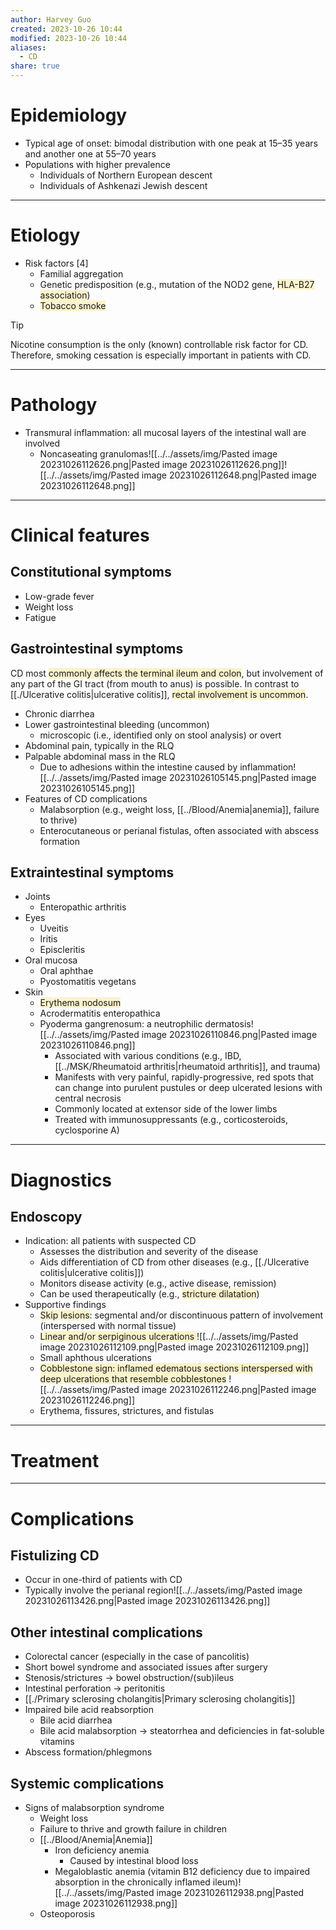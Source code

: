 ```yaml
---
author: Harvey Guo
created: 2023-10-26 10:44
modified: 2023-10-26 10:44
aliases:
  - CD
share: true
---
```

# Epidemiology
- Typical age of onset: bimodal distribution with one peak at 15–35 years and another one at 55–70 years
- Populations with higher prevalence
	- Individuals of Northern European descent
	- Individuals of Ashkenazi Jewish descent

---
# Etiology
- Risk factors [4]
	- Familial aggregation
	- Genetic predisposition (e.g., mutation of the NOD2 gene, <span style="background:rgba(240, 200, 0, 0.2)">HLA-B27 association</span>)
	- <span style="background:rgba(240, 200, 0, 0.2)">Tobacco smoke</span>

>[!tip] 
>Nicotine consumption is the only (known) controllable risk factor for CD. Therefore, smoking cessation is especially important in patients with CD.

---
# Pathology
- Transmural inflammation: all mucosal layers of the intestinal wall are involved 
	- Noncaseating granulomas![[../../assets/img/Pasted image 20231026112626.png|Pasted image 20231026112626.png]]![[../../assets/img/Pasted image 20231026112648.png|Pasted image 20231026112648.png]]

---
# Clinical features
## Constitutional symptoms
- Low-grade fever
- Weight loss
- Fatigue
## Gastrointestinal symptoms
CD most <span style="background:rgba(240, 200, 0, 0.2)">commonly affects the terminal ileum and colon</span>, but involvement of any part of the GI tract (from mouth to anus) is possible. In contrast to [[./Ulcerative colitis|ulcerative colitis]], <span style="background:rgba(240, 200, 0, 0.2)">rectal involvement is uncommon</span>. 
- Chronic diarrhea
- Lower gastrointestinal bleeding (uncommon)
	- microscopic (i.e., identified only on stool analysis) or overt
- Abdominal pain, typically in the RLQ
- Palpable abdominal mass  in the RLQ  
	- Due to adhesions within the intestine caused by inflammation![[../../assets/img/Pasted image 20231026105145.png|Pasted image 20231026105145.png]]
- Features of CD complications
	- Malabsorption (e.g., weight loss, [[../Blood/Anemia|anemia]], failure to thrive)
	- Enterocutaneous or perianal fistulas, often associated with abscess formation
## Extraintestinal symptoms
- Joints
	- Enteropathic arthritis
- Eyes
	- Uveitis
	- Iritis
	- Episcleritis
- Oral mucosa
	- Oral aphthae
	- Pyostomatitis vegetans
- Skin
	- <span style="background:rgba(240, 200, 0, 0.2)">Erythema nodosum</span>
	- Acrodermatitis enteropathica
	- Pyoderma gangrenosum: a neutrophilic dermatosis![[../../assets/img/Pasted image 20231026110846.png|Pasted image 20231026110846.png]]
		- Associated with various conditions (e.g., IBD, [[../MSK/Rheumatoid arthritis|rheumatoid arthritis]], and trauma)
		- Manifests with very painful, rapidly-progressive, red spots that can change into purulent pustules or deep ulcerated lesions with central necrosis
		- Commonly located at extensor side of the lower limbs
		- Treated with immunosuppressants (e.g., corticosteroids, cyclosporine A)

---
# Diagnostics
## Endoscopy
- Indication: all patients with suspected CD
	- Assesses the distribution and severity of the disease
	- Aids differentiation of CD from other diseases (e.g., [[./Ulcerative colitis|ulcerative colitis]])
	- Monitors disease activity (e.g., active disease, remission)
	- Can be used therapeutically (e.g., <span style="background:rgba(240, 200, 0, 0.2)">stricture dilatation</span>)
- Supportive findings
	- <span style="background:rgba(240, 200, 0, 0.2)">Skip lesions</span>: segmental and/or discontinuous pattern of involvement (interspersed with normal tissue)
	- <span style="background:rgba(240, 200, 0, 0.2)">Linear and/or serpiginous ulcerations </span>![[../../assets/img/Pasted image 20231026112109.png|Pasted image 20231026112109.png]]
	- Small aphthous ulcerations 
	- <span style="background:rgba(240, 200, 0, 0.2)">Cobblestone sign: inflamed edematous sections interspersed with deep ulcerations that resemble cobblestones</span> ![[../../assets/img/Pasted image 20231026112246.png|Pasted image 20231026112246.png]]
	- Erythema, fissures, strictures, and fistulas

---
# Treatment


---
# Complications
## Fistulizing CD
- Occur in one-third of patients with CD
- Typically involve the perianal region![[../../assets/img/Pasted image 20231026113426.png|Pasted image 20231026113426.png]]
## Other intestinal complications
- Colorectal cancer (especially in the case of pancolitis)
- Short bowel syndrome and associated issues after surgery
- Stenosis/strictures → bowel obstruction/(sub)ileus
- Intestinal perforation → peritonitis
- [[./Primary sclerosing cholangitis|Primary sclerosing cholangitis]]
- Impaired bile acid reabsorption
	- Bile acid diarrhea 
	- Bile acid malabsorption → steatorrhea and deficiencies in fat-soluble vitamins 
- Abscess formation/phlegmons
## Systemic complications
- Signs of malabsorption syndrome
	- Weight loss
	- Failure to thrive and growth failure in children
	- [[../Blood/Anemia|Anemia]]
		- Iron deficiency anemia
			- Caused by intestinal blood loss
		- Megaloblastic anemia (vitamin B12 deficiency due to impaired absorption in the chronically inflamed ileum)![[../../assets/img/Pasted image 20231026112938.png|Pasted image 20231026112938.png]]
	- Osteoporosis